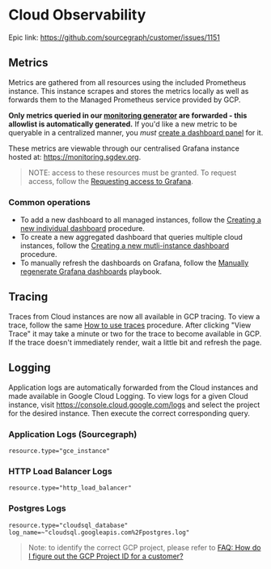 # Cloud Observability

Epic link: https://github.com/sourcegraph/customer/issues/1151

## Metrics

Metrics are gathered from all resources using the included Prometheus instance. This instance scrapes and stores the metrics locally as well as forwards them to the Managed Prometheus service provided by GCP.

**Only metrics queried in our [monitoring generator](https://docs.sourcegraph.com/dev/background-information/observability/monitoring-generator) are forwarded - this allowlist is automatically generated.** If you'd like a new metric to be queryable in a centralized manner, you _must_ [create a dashboard panel](https://docs.sourcegraph.com/dev/how-to/add_monitoring#alerts-dashboards-and-documentation) for it.

These metrics are viewable through our centralised Grafana instance hosted at: https://monitoring.sgdev.org.

> NOTE: access to these resources must be granted. To request access, follow the [Requesting access to Grafana](./operations.md#requesting-access-to-grafana).

### Common operations

- To add a new dashboard to all managed instances, follow the [Creating a new individual dashboard](./operations.md#creating-a-new-individual-dashboard) procedure.
- To create a new aggregated dashboard that queries multiple cloud instances, follow the [Creating a new mutli-instance dashboard](./operations.md#creating-a-new-multi-instance-dashboard) procedure.
- To manually refresh the dashboards on Grafana, follow the [Manually regenerate Grafana dashboards](./operations.md#manually-regenerate-grafana-dashboards) playbook.

## Tracing

Traces from Cloud instances are now all available in GCP tracing. To view a trace, follow the same [How to use traces](https://docs.sourcegraph.com/admin/observability/tracing#how-to-use-traces) procedure. After clicking "View Trace" it may take a minute or two for the trace to become available in GCP. If the trace doesn't immediately render, wait a little bit and refresh the page.

## Logging

Application logs are automatically forwarded from the Cloud instances and made available in Google Cloud Logging. To view logs for a given Cloud instance, visit https://console.cloud.google.com/logs and select the project for the desired instance. Then execute the correct corresponding query.

### Application Logs (Sourcegraph)

```
resource.type="gce_instance"
```

### HTTP Load Balancer Logs

```
resource.type="http_load_balancer"
```

### Postgres Logs

```
resource.type="cloudsql_database"
log_name=~"cloudsql.googleapis.com%2Fpostgres.log"
```

> Note: to identify the correct GCP project, please refer to [FAQ: How do I figure out the GCP Project ID for a customer?](../../index.md#faq-how-do-i-figure-out-the-gcp-project-id-for-a-customer)
